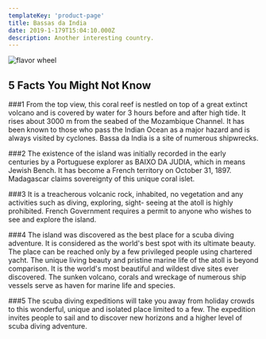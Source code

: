 ```yaml
---
templateKey: 'product-page'
title: Bassas da India
date: 2019-1-179T15:04:10.000Z
description: Another interesting country.
---
```


![flavor wheel](/img/flags/BassasdaIndia_Flag.jpg)

## 5 Facts You Might Not Know

###1
From the top view, this coral reef is nestled on top of a great extinct volcano and is covered by water for 3 hours before and after high tide. It rises about 3000 m from the seabed of the Mozambique Channel. It has been known to those who pass the Indian Ocean as a major hazard and is always visited by cyclones. Bassa da India is a site of numerous shipwrecks.

###2
The existence of the island was initially recorded in the early centuries by a Portuguese explorer as BAIXO DA JUDIA, which in means Jewish Bench. It has become a French territory on October 31, 1897. Madagascar claims sovereignty of this unique coral islet.

###3
It is a treacherous volcanic rock, inhabited, no vegetation and any activities such as diving, exploring, sight- seeing at the atoll is highly prohibited. French Government requires a permit to anyone who wishes to see and explore the island.

###4
The island was discovered as the best place for a scuba diving adventure. It is considered as the world's best spot with its ultimate beauty. The place can be reached only by a few privileged people using chartered yacht. The unique living beauty and pristine marine life of the atoll is beyond comparison. It is the world's most beautiful and wildest dive sites ever discovered. The sunken volcano, corals and wreckage of numerous ship vessels serve as haven for marine life and species.

###5
The scuba diving expeditions will take you away from holiday crowds to this wonderful, unique and isolated place limited to a few. The expedition invites people to sail and to discover new horizons and a higher level of scuba diving adventure.
